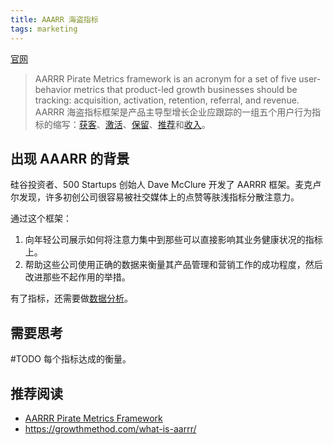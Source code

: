 ```yaml
---
title: AAARR 海盗指标
tags: marketing
---
```

[官网](https://www.productplan.com/glossary/aarrr-framework/)
> AARRR Pirate Metrics framework is an acronym for a set of five user-behavior metrics that product-led growth businesses should be tracking: acquisition, activation, retention, referral, and revenue.
> AARRR 海盗指标框架是产品主导型增长企业应跟踪的一组五个用户行为指标的缩写：[获客](../1/1-acquisition.md)、[激活](../2/2-activation.md)、[保留](../3/3-retention.md)、[推荐](../4/4-referral.md)和[收入](../5/5-revenue.md)。

## 出现 AAARR 的背景
硅谷投资者、500 Startups 创始人 Dave McClure 开发了 AARRR 框架。麦克卢尔发现，许多初创公司很容易被社交媒体上的点赞等肤浅指标分散注意力。

通过这个框架：
1. 向年轻公司展示如何将注意力集中到那些可以直接影响其业务健康状况的指标上。
2. 帮助这些公司使用正确的数据来衡量其产品管理和营销工作的成功程度，然后改进那些不起作用的举措。

有了指标，还需要做[数据分析](../d/data-analysis.md)。

## 需要思考
#TODO
每个指标达成的衡量。

## 推荐阅读
* [AARRR Pirate Metrics Framework](https://www.productplan.com/glossary/aarrr-framework/)
* https://growthmethod.com/what-is-aarrr/
